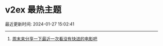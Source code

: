 # v2ex 最热主题

最近更新时间: 2024-01-27 15:02:41

--- 
1. [周末来分享一下最近一次看没有快进的电影吧](https://www.v2ex.com/t/1011960) 
